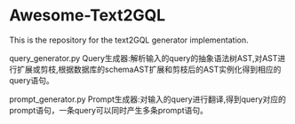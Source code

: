 # Awesome-Text2GQL

This is the repository for the text2GQL generator implementation.

query_generator.py
Query生成器:解析输入的query的抽象语法树AST,对AST进行扩展或剪枝,根据数据库的schemaAST扩展和剪枝后的AST实例化得到相应的query语句。

prompt_generator.py
Prompt生成器:对输入的query进行翻译,得到query对应的prompt语句，一条query可以同时产生多条prompt语句。